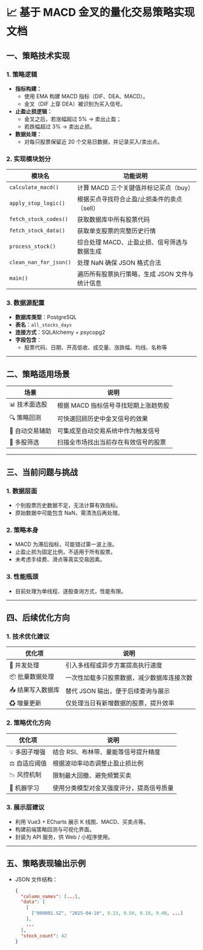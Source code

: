 # 📈 基于 MACD 金叉的量化交易策略实现文档

## 一、策略技术实现

### 1. 策略逻辑

- **指标构建：**
  - 使用 EMA 构建 MACD 指标（DIF、DEA、MACD）。
  - 金叉（DIF 上穿 DEA）被识别为买入信号。
- **止盈止损逻辑：**
  - 金叉之后，若涨幅超过 5% → 卖出止盈；
  - 若跌幅超过 3% → 卖出止损。
- **数据处理：**
  - 对每只股票保留近 20 个交易日数据，并记录买入/卖出点。

### 2. 实现模块划分

| 模块名 | 功能说明 |
|--------|----------|
| `calculate_macd()` | 计算 MACD 三个关键值并标记买点（buy） |
| `apply_stop_logic()` | 根据买点寻找符合止盈/止损条件的卖点（sell） |
| `fetch_stock_codes()` | 获取数据库中所有股票代码 |
| `fetch_stock_data()` | 获取单支股票的完整历史行情 |
| `process_stock()` | 综合处理 MACD、止盈止损、信号筛选与数据生成 |
| `clean_nan_for_json()` | 处理 NaN 确保 JSON 格式合法 |
| `main()` | 遍历所有股票执行策略，生成 JSON 文件与统计信息 |

### 3. 数据源配置

- **数据库类型**：PostgreSQL
- **表名**：`all_stocks_days`
- **连接方式**：SQLAlchemy + psycopg2
- **字段包含**：
  - 股票代码、日期、开高低收、成交量、涨跌幅、均线、名称等

---

## 二、策略适用场景

| 场景 | 说明 |
|------|------|
| 📊 技术面选股 | 根据 MACD 指标信号寻找短期上涨趋势股 |
| 🔍 策略回测 | 可快速回顾历史中金叉信号的效果 |
| 🤖 自动交易辅助 | 可集成至自动交易系统中作为触发信号 |
| 🔁 多股筛选 | 扫描全市场找出当前存在有效信号的股票 |

---

## 三、当前问题与挑战

### 1. 数据层面

- 个别股票历史数据不足，无法计算有效指标。
- 原始数据中可能包含 NaN，需清洗后再处理。

### 2. 策略本身

- MACD 为滞后指标，可能错过第一波上涨。
- 止盈止损为固定比例，不适用于所有股票。
- 未考虑手续费、滑点等真实交易因素。

### 3. 性能瓶颈

- 目前处理为单线程、逐股查询方式，性能有限。

---

## 四、后续优化方向

### 1. 技术优化建议

| 优化项 | 说明 |
|--------|------|
| 🧵 并发处理 | 引入多线程或异步方案提高执行速度 |
| 📦 批量数据处理 | 一次性加载多只股票数据，减少数据库连接次数 |
| 📤 结果写入数据库 | 替代 JSON 输出，便于后续查询与展示 |
| ♻ 增量更新 | 仅处理当日有新增数据的股票，提升效率 |

### 2. 策略优化方向

| 优化项 | 说明 |
|--------|------|
| 💡 多因子增强 | 结合 RSI、布林带、量能等信号提升精度 |
| ⚖ 自适应阈值 | 根据波动率动态调整止盈止损比例 |
| 📉 风控机制 | 限制最大回撤、避免频繁买卖 |
| 🔬 机器学习 | 使用分类模型对金叉强度评分，提高信号质量 |

### 3. 展示层建议

- 利用 Vue3 + ECharts 展示 K 线图、MACD、买卖点等。
- 构建前端策略回测与可视化界面。
- 封装为 API 服务，供 Web / 小程序使用。

---

## 五、策略表现输出示例

- JSON 文件结构：
  ```json
  {
    "column_names": [...],
    "data": [
      [
        ["000001.SZ", "2025-04-10", 9.23, 9.50, 9.18, 9.40, ...]
      ],
      ...
    ],
    "stock_count": 42
  }
